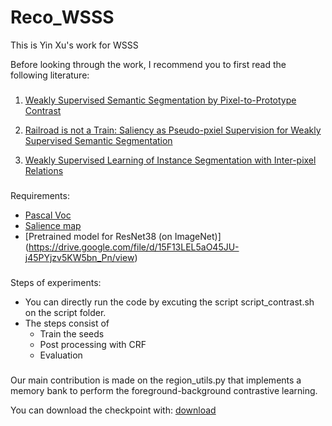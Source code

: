# Reco_WSSS
This is Yin Xu's work for WSSS


Before looking through the work, I recommend you to first read the following literature:
###

1. [Weakly Supervised Semantic Segmentation by Pixel-to-Prototype Contrast](https://arxiv.org/abs/2110.07110)

2. [Railroad is not a Train: Saliency as Pseudo-pxiel Supervision for Weakly Supervised Semantic Segmentation](https://openaccess.thecvf.com/content/CVPR2021/papers/Lee_Railroad_Is_Not_a_Train_Saliency_As_Pseudo-Pixel_Supervision_for_CVPR_2021_paper.pdf)

3. [Weakly Supervised Learning of Instance Segmentation with Inter-pixel Relations](https://arxiv.org/abs/1904.05044)

###

Requirements:
* [Pascal Voc](http://host.robots.ox.ac.uk/pascal/VOC/voc2012/)
* [Salience map](https://drive.google.com/file/d/19AjSmgdMlIZH4FXVZ5zjlUZcoZZCkwrI/view)
* [Pretrained model for ResNet38 (on ImageNet)] (https://drive.google.com/file/d/15F13LEL5aO45JU-j45PYjzv5KW5bn_Pn/view)
###

Steps of experiments:
* You can directly run the code by excuting the script script_contrast.sh on the script folder.
*  The steps consist of 
   *  Train the seeds
   * Post processing with CRF
   * Evaluation
###

Our main contribution is made on the region_utils.py that implements a memory bank to perform the foreground-background contrastive learning.

You can download the checkpoint with: [download](https://drive.google.com/file/d/1fSWXSmMZA09fh_NG-dg3slMi9MRBr6L9/view?usp=sharing)
